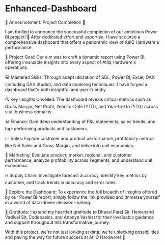 # Enhanced-Dashboard

🌟 Announcement: Project Completion 🌟

I am thrilled to announce the successful completion of our ambitious Power BI project! 🚀 After dedicated effort and expertise, I have sculpted a comprehensive dashboard that offers a panoramic view of AtliQ Hardware's performance.

🎯 Project Goal:
Our aim was to craft a dynamic report using Power BI, offering invaluable insights into every aspect of Atliq Hardware's operations.

💻 Mastered Skills:
Through adept utilization of SQL, Power BI, Excel, DAX (including DAX Studio), and data modeling techniques, I have forged a dashboard that's both insightful and user-friendly.

🔍 Key Insights Unveiled:
The dashboard reveals critical metrics such as Gross Margin, Net Profit, Year-to-Date (YTD), and Year-to-Go (YTG) across vital business domains:

📊 Finance:
Gain deep understanding of P&L statements, sales trends, and top-performing products and customers.

📈 Sales:
Explore customer and product performance, profitability metrics like Net Sales and Gross Margin, and delve into unit economics.

📣 Marketing:
Evaluate product, market, regional, and customer performance, analyze profitability across segments, and understand unit economics.

⛓ Supply Chain:
Investigate forecast accuracy, identify key metrics by customer, and track trends in accuracy and error rates.

🔗 Explore the Dashboard:
To experience the full breadth of insights offered by our Power BI report, simply follow the link provided and immerse yourself in a world of data-driven decision-making.

🙏 Gratitude:
I extend my heartfelt gratitude to Dhaval Patel Sir, Hemanand Vadivel Sir, Codebasics, and Ananya Vashist for their invaluable guidance and support throughout this transformative journey.

With this project, we're not just looking at data; we're unlocking possibilities and paving the way for future success at AtliQ Hardware! 🌟
